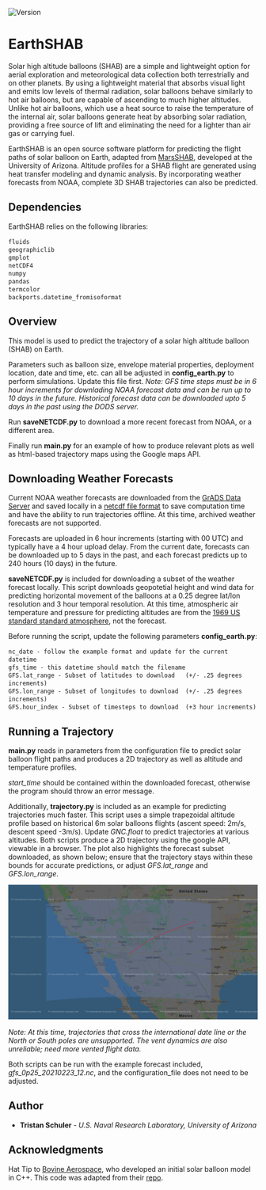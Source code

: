 ![Version](https://warehouse-camo.ingress.cmh1.psfhosted.org/233dfe54c23e0214e7101212ee41d8538f5b4884/68747470733a2f2f696d672e736869656c64732e696f2f707970692f707976657273696f6e732f646a616e676f2e737667)

# EarthSHAB

Solar high altitude balloons (SHAB) are a simple and lightweight option for aerial exploration and meteorological data collection both terrestrially and on other planets. By using a
lightweight material that absorbs visual light and emits low levels of thermal radiation, solar balloons behave similarly to hot air balloons, but are capable of ascending to much higher altitudes. Unlike hot air balloons, which use a heat source to raise the temperature of the internal air, solar balloons generate heat by absorbing solar radiation, providing a free source of lift and eliminating the need for a lighter than air gas or carrying fuel.

EarthSHAB is an open source software platform for predicting the flight paths of solar balloon on Earth, adapted from [MarsSHAB](https://github.com/tkschuler/SolarBalloon), developed at the University of Arizona. Altitude profiles for a SHAB flight are generated using heat transfer modeling and dynamic analysis. By incorporating weather forecasts from NOAA, complete 3D SHAB trajectories can also be predicted.  

## Dependencies

EarthSHAB relies on the following libraries:

```
fluids
geographiclib
gmplot
netCDF4
numpy
pandas
termcolor
backports.datetime_fromisoformat
```

## Overview

This model is used to predict the trajectory of a solar high altitude balloon (SHAB) on Earth.

Parameters such as balloon size, envelope material properties, deployment location, date and time, etc. can all be adjusted in **config_earth.py** to perform simulations.  Update this file first. *Note: GFS time steps must be in 6 hour increments for downlading NOAA forecast data and can be run up to 10 days in the future.  Historical forecast data can be downloaded upto 5 days in the past using the DODS server.*  

Run **saveNETCDF.py** to download a more recent forecast from NOAA, or a different area.

Finally run **main.py** for an example of how to produce relevant plots as well as html-based trajectory maps using the Google maps API.


## Downloading Weather Forecasts

Current NOAA weather forecasts are downloaded from the [GrADS Data Server](https://nomads.ncep.noaa.gov/dods/) and saved locally in a [netcdf file format](https://www.unidata.ucar.edu/software/netcdf/docs/netcdf_introduction.html) to save computation time and have the ability to run trajectories offline.  At this time, archived weather forecasts are not supported.  

Forecasts are uploaded in 6 hour increments (starting with 00 UTC) and typically have a 4 hour upload delay. From the current date, forecasts can be downloaded up to 5 days in the past, and each forecast predicts up to 240 hours (10 days) in the future.

**saveNETCDF.py** is included for downloading a subset of the weather forecast locally. This script downloads geopotetial height and wind data for predicting horizontal movement of the balloons at a 0.25 degree lat/lon resolution and 3 hour temporal resolution.  At this time, atmospheric air temperature and pressure for predicting altitudes are from the [1969 US standard standard atmosphere](https://ntrs.nasa.gov/citations/19770009539), not the forecast.

Before running the script, update the following parameters **config_earth.py**:

```
nc_date - follow the example format and update for the current datetime
gfs_time - this datetime should match the filename
GFS.lat_range - Subset of latitudes to download   (+/- .25 degrees increments)
GFS.lon_range - Subset of longitudes to download  (+/- .25 degrees increments)
GFS.hour_index - Subset of timesteps to download  (+3 hour increments)
```

## Running a Trajectory

**main.py** reads in parameters from the configuration file to predict solar balloon flight paths and produces a 2D trajectory as well as altitude and temperature profiles.

*start_time* should be contained within the downloaded forecast, otherwise the program should throw an error message.

Additionally, **trajectory.py** is included as an example for predicting trajectories much faster.  This script uses a simple trapezoidal altitude profile based on historical 6m solar balloons flights (ascent speed: 2m/s, descent speed -3m/s).  Update *GNC.float* to predict trajectories at various altitudes. Both scripts produce a 2D trajectory using the google API, viewable in a browser.  The plot also highlights the forecast subset downloaded, as shown below; ensure that the trajectory stays within these bounds for accurate predictions, or adjust *GFS.lat_range* and *GFS.lon_range*.

<img src = "img/EarthShab-Trajectory.png" />


*Note: At this time, trajectories that cross the international date line or the North or South poles are unsupported.  The vent dynamics are also unreliable; need more vented flight data.*

Both scripts can be run with the example forecast included, *gfs_0p25_20210223_12.nc*, and the configuration_file does not need to be adjusted.

## Author

* **Tristan Schuler** - *U.S. Naval Research Laboratory, University of Arizona*

## Acknowledgments

Hat Tip to [Bovine Aerospace](https://bovineaerospace.wordpress.com/), who developed an initial solar balloon model in C++. This code was adapted from their [repo](https://github.com/tunawhiskers/balloon_trajectory).
